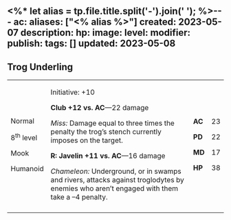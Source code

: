 <%* let alias = tp.file.title.split('-').join(' '); %>---
ac: 
aliases: ["<% alias %>"]
created: 2023-05-07
description: 
hp: 
image: 
level: 
modifier: 
publish: 
tags: []
updated: 2023-05-08
---

## Trog Underling

<table>
<colgroup>
<col style="width: 16%" />
<col style="width: 72%" />
<col style="width: 5%" />
<col style="width: 5%" />
</colgroup>
<tbody>
<tr class="odd">
<td><p>Normal</p>
<p>8<sup>th</sup> level</p>
<p>Mook</p>
<p>Humanoid</p></td>
<td><p>Initiative: +10</p>
<p><strong>Club +12 vs. AC</strong>—22 damage</p>
<p><em>Miss:</em> Damage equal to three times the penalty the trog’s
stench currently imposes on the target.</p>
<p><strong>R: Javelin +11 vs. AC</strong>—16 damage</p>
<p><em>Chameleon:</em> Underground, or in swamps and rivers, attacks
against troglodytes by enemies who aren’t engaged with them take a –4
penalty.</p></td>
<td><p><strong>AC</strong></p>
<p><strong>PD</strong></p>
<p><strong>MD</strong></p>
<p><strong>HP</strong></p></td>
<td><p>23</p>
<p>22</p>
<p>17</p>
<p>38</p></td>
</tr>
<tr class="even">
<td></td>
<td></td>
<td></td>
<td></td>
</tr>
</tbody>
</table>
